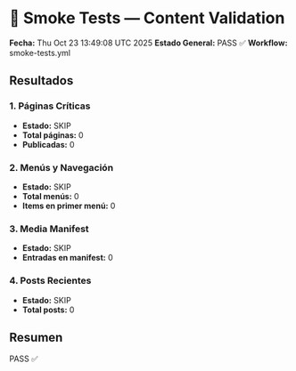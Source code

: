 # 🧪 Smoke Tests — Content Validation
**Fecha:** Thu Oct 23 13:49:08 UTC 2025
**Estado General:** PASS ✅
**Workflow:** smoke-tests.yml

## Resultados

### 1. Páginas Críticas
- **Estado:** SKIP
- **Total páginas:** 0
- **Publicadas:** 0

### 2. Menús y Navegación
- **Estado:** SKIP
- **Total menús:** 0
- **Items en primer menú:** 0

### 3. Media Manifest
- **Estado:** SKIP
- **Entradas en manifest:** 0

### 4. Posts Recientes
- **Estado:** SKIP
- **Total posts:** 0

## Resumen
PASS ✅
